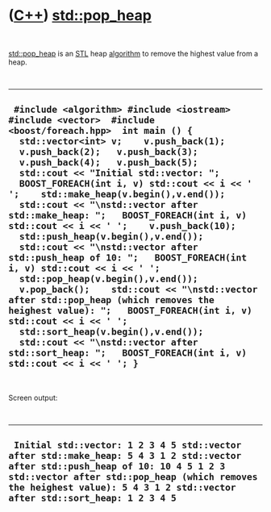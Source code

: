 



 

 

 

 

 

([C++](Cpp.md)) [std::pop\_heap](CppPop_heap.md)
==================================================

 

[std::pop\_heap](CppPop_heap.md) is an [STL](CppStl.md) heap
[algorithm](CppAlgorithm.md) to remove the highest value from a heap.

 

  -----------------------------------------------------------------------------------------------------------------------------------------------------------------------------------------------------------------------------------------------------------------------------------------------------------------------------------------------------------------------------------------------------------------------------------------------------------------------------------------------------------------------------------------------------------------------------------------------------------------------------------------------------------------------------------------------------------------------------------------------------------------------------------------------------------------------------------------------------------------------------------------------------------------------------------------------------------------------------------------------
  ` #include <algorithm> #include <iostream> #include <vector>  #include <boost/foreach.hpp>  int main () {   std::vector<int> v;    v.push_back(1);   v.push_back(2);   v.push_back(3);   v.push_back(4);   v.push_back(5);    std::cout << "Initial std::vector: ";   BOOST_FOREACH(int i, v) std::cout << i << ' ';    std::make_heap(v.begin(),v.end());    std::cout << "\nstd::vector after std::make_heap: ";   BOOST_FOREACH(int i, v) std::cout << i << ' ';    v.push_back(10);   std::push_heap(v.begin(),v.end());    std::cout << "\nstd::vector after std::push_heap of 10: ";   BOOST_FOREACH(int i, v) std::cout << i << ' ';    std::pop_heap(v.begin(),v.end());   v.pop_back();    std::cout << "\nstd::vector after std::pop_heap (which removes the heighest value): ";   BOOST_FOREACH(int i, v) std::cout << i << ' ';    std::sort_heap(v.begin(),v.end());    std::cout << "\nstd::vector after std::sort_heap: ";   BOOST_FOREACH(int i, v) std::cout << i << ' '; }`
  -----------------------------------------------------------------------------------------------------------------------------------------------------------------------------------------------------------------------------------------------------------------------------------------------------------------------------------------------------------------------------------------------------------------------------------------------------------------------------------------------------------------------------------------------------------------------------------------------------------------------------------------------------------------------------------------------------------------------------------------------------------------------------------------------------------------------------------------------------------------------------------------------------------------------------------------------------------------------------------------------

 

Screen output:

 

  --------------------------------------------------------------------------------------------------------------------------------------------------------------------------------------------------------------------------------------------------------------
  ` Initial std::vector: 1 2 3 4 5 std::vector after std::make_heap: 5 4 3 1 2 std::vector after std::push_heap of 10: 10 4 5 1 2 3 std::vector after std::pop_heap (which removes the heighest value): 5 4 3 1 2 std::vector after std::sort_heap: 1 2 3 4 5`
  --------------------------------------------------------------------------------------------------------------------------------------------------------------------------------------------------------------------------------------------------------------

 

 

 

 

 





 



